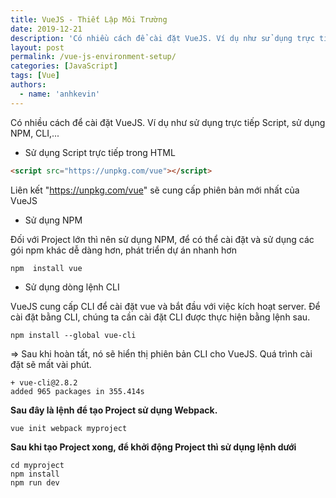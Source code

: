 ```yaml
---
title: VueJS - Thiết Lập Môi Trường
date: 2019-12-21
description: 'Có nhiều cách để cài đặt VueJS. Ví dụ như sử dụng trực tiếp script, sử dụng NPM, CLI,...'
layout: post
permalink: /vue-js-environment-setup/
categories: [JavaScript]
tags: [Vue]
authors:
  - name: 'anhkevin'
---
```

Có nhiều cách để cài đặt VueJS. Ví dụ như sử dụng trực tiếp Script, sử dụng NPM, CLI,...

- Sử dụng Script trực tiếp trong HTML

```html
<script src="https://unpkg.com/vue"></script>
```
Liên kết "https://unpkg.com/vue" sẽ cung cấp phiên bản mới nhất của VueJS

- Sử dụng NPM

Đối với Project lớn thì nên sử dụng NPM, để có thể cài đặt và sử dụng các gói npm khác dễ dàng hơn, phát triển dự án nhanh hơn

```shell
npm  install vue
```

- Sử dụng dòng lệnh CLI

VueJS cung cấp CLI để cài đặt vue và bắt đầu với việc kích hoạt server. Để cài đặt bằng CLI, chúng ta cần cài đặt CLI được thực hiện bằng lệnh sau.

```shell
npm install --global vue-cli
```

=> Sau khi hoàn tất, nó sẽ hiển thị phiên bản CLI cho VueJS. Quá trình cài đặt sẽ mất vài phút.

```
+ vue-cli@2.8.2
added 965 packages in 355.414s
```

**Sau đây là lệnh để tạo Project sử dụng Webpack.**

```shell
vue init webpack myproject
```

**Sau khi tạo Project xong, để khởi động Project thì sử dụng lệnh dưới**

```shell
cd myproject
npm install
npm run dev
```